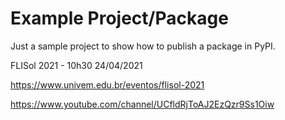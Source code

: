 # Example Project/Package

Just a sample project to show how to publish a package in PyPI.

FLISol 2021 - 10h30 24/04/2021

https://www.univem.edu.br/eventos/flisol-2021

https://www.youtube.com/channel/UCfldRjToAJ2EzQzr9Ss1Oiw